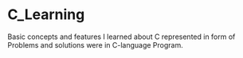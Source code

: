 # C_Learning
Basic concepts and features I learned about C represented in form of Problems and solutions were in C-language Program.
